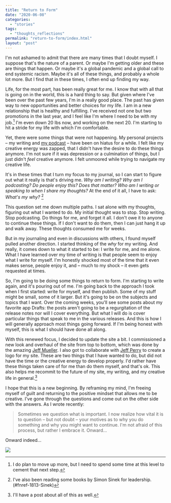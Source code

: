 ```yaml
---
title: "Return to Form"
date: "2020-06-08"
categories: 
  - "stories"
tags: 
  - "thoughts_reflections"
permalink: "return-to-form/index.html"
layout: "post"
---
```


I'm not ashamed to admit that there are many times that I doubt myself. I suppose that's the nature of a parent. Or maybe I'm getting older and these are things that happen. Or maybe it's a global pandemic and a global call to end systemic racism. Maybe it's all of these things, and probably a whole lot more. But I find that in these times, I often end up finding my way.

Life, for the most part, has been really great for me. I know that with all that is going on in the world, this is a hard thing to say. But given where I've been over the past few years, I'm in a really good place. The past has given way to new opportunities and better choices for my life. I am in a new relationship that is healthy and fulfilling. I've received not one but two promotions in the last year, and I feel like I'm where I need to be with my job.[^1] I'm even down 20 lbs now, and working on the next 20. I'm starting to hit a stride for my life with which I'm comfortable.

Yet, there were some things that were not happening. My personal projects – my writing and [my podcast](http://fundamentallybroken.men) – have been on hiatus for a while. I felt like my creative energy was zapped, that I didn't have the desire to do these things anymore. I'm not sure if it was depression or a culmination of things, but I just didn't _feel_ creative anymore. I felt unmoored while trying to navigate my creative life.

It's in these times that I turn my focus to my journal, so I can start to figure out what it really is that's driving me. _Why am I writing? Why am I podcasting? Do people enjoy this? Does that matter? Who am I writing or speaking to when I share my thoughts?_ At the end of it all, I have to ask: _What's my why?_ [^2]

This question set me down multiple paths. I sat alone with my thoughts, figuring out what I wanted to do. My initial thought was to stop. Stop writing. Stop podcasting. Do things for me, and forget it all. I don't owe it to anyone to continue these things. If I don't want to do them, then I can just hang it up and walk away. These thoughts consumed me for weeks.

But in my journaling and even in discussions with others, I found myself pulled another direction. I started thinking of the _why_ for my writing. And really, it comes down to what it started to be: I write for me, and me alone. What I have learned over my time of writing is that people seem to enjoy what I write for myself. I'm honestly shocked most of the time that it even makes sense, people enjoy it, and – much to my shock – it even gets requested at times.

So, I'm going to be doing some things to return to form. I'm starting to write again, and it's pouring out of me. I'm going back to the approach I took when I first started: write for myself, and then publish. Some of my stuff might be small, some of it larger. But it's going to be on the subjects and topics that I want. Over the coming weeks, you'll see some posts about my favorite app Drafts: the posts aren't going to be a regurgitation of the release notes nor will I cover everything. But what I will do is cover particular things that speak to me in the various releases. And this is how I will generally approach most things going forward. If I'm being honest with myself, this is what I should have done all along.

With this renewed focus, I decided to update the site a bit. I commissioned a new look and overhaul of the site from top to bottom, which was done by the amazing [Jeff Mueller](https://jandmlab.com/). I also got to collaborate with [Jeff Perry](https://jeffperry.blog) to create a logo for my site. These are two things that I have wanted to do, but did not have the time or the creative energy to develop properly. I'd rather have these things taken care of for me than do them myself, and that's ok. This also helps me recommit to the future of my site, my writing, and my creative life in general.[^3]

I hope that this is a new beginning. By reframing my mind, I'm freeing myself of guilt and returning to the positive mindset that allows me to be creative. I've gone through the questions and come out on the other side with the answers. As I wrote recently:

> Sometimes we question what is important. I now realize how vital it is to question – but not doubt – your motives as to why you do something and why you might want to continue. I'm not afraid of this process, but rather I embrace it. Onward…

Onward indeed…

[![](/images/Nahumck-me-logo-1024x400.png)](https://www.nahumck.me/wp-content/uploads/2020/06/Nahumck-me-logo.png)

[^1]: I do plan to move up more, but I need to spend some time at this level to cement that next step.

[^2]: I've also been reading some books by Simon Sinek for leadership.(#fnref-1813-Sinek)

[^3]: I'll have a post about all of this as well.
